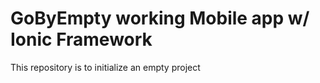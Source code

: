 # GoByEmpty working Mobile app w/ Ionic Framework

This repository is to initialize an empty project

